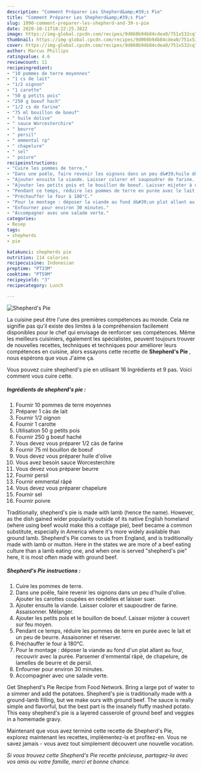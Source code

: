 ```yaml
---
description: "Comment Préparer Les Shepherd&amp;#39;s Pie"
title: "Comment Préparer Les Shepherd&amp;#39;s Pie"
slug: 1090-comment-preparer-les-shepherd-and-39-s-pie
date: 2020-10-11T18:22:25.382Z
image: https://img-global.cpcdn.com/recipes/9d060b94b84cdea0/751x532cq70/shepherds-pie-photo-principale-de-la-recette.jpg
thumbnail: https://img-global.cpcdn.com/recipes/9d060b94b84cdea0/751x532cq70/shepherds-pie-photo-principale-de-la-recette.jpg
cover: https://img-global.cpcdn.com/recipes/9d060b94b84cdea0/751x532cq70/shepherds-pie-photo-principale-de-la-recette.jpg
author: Marcus Phillips
ratingvalue: 4.6
reviewcount: 11
recipeingredient:
- "10 pommes de terre moyennes"
- "1 cs de lait"
- "1/2 oignon"
- "1 carotte"
- "50 g petits pois"
- "250 g boeuf hach"
- "1/2 cs de farine"
- "75 ml bouillon de boeuf"
- " huile dolive"
- " sauce Worcesterchire"
- " beurre"
- " persil"
- " emmental rp"
- " chapelure"
- " sel"
- " poivre"
recipeinstructions:
- "Cuire les pommes de terre."
- "Dans une poêle, faire revenir les oignons dans un peu d&#39;huile d&#39;olive. Ajouter les carottes coupées en rondelles et laisser suer."
- "Ajouter ensuite la viande. Laisser colorer et saupoudrer de farine. Assaisonner. Mélanger."
- "Ajouter les petits pois et le bouillon de boeuf. Laisser mijoter à couvert sur feu moyen."
- "Pendant ce temps, réduire les pommes de terre en purée avec le lait et un peu de beurre. Assaisonner et réserver."
- "Préchauffer le four à 180°C."
- "Pour le montage : déposer la viande au fond d&#39;un plat allant au four, recouvrir avec la purée. Parsemer d&#39;emmental râpé, de chapelure, de lamelles de beurre et de persil."
- "Enfourner pour environ 30 minutes."
- "Accompagner avec une salade verte."
categories:
- Resep
tags:
- shepherds
- pie

katakunci: shepherds pie 
nutrition: 114 calories
recipecuisine: Indonesian
preptime: "PT33M"
cooktime: "PT59M"
recipeyield: "3"
recipecategory: Lunch

---
```



![Shepherd&#39;s Pie](https://img-global.cpcdn.com/recipes/9d060b94b84cdea0/751x532cq70/shepherds-pie-photo-principale-de-la-recette.jpg)

La cuisine peut être l'une des premières compétences au monde. Cela ne signifie pas qu'il existe des limites à la compréhension facilement disponibles pour le chef qui envisage de renforcer ses compétences. Même les meilleurs cuisiniers, également les spécialistes, peuvent toujours trouver de nouvelles recettes, techniques et techniques pour améliorer leurs compétences en cuisine, alors essayons cette recette de <strong> Shepherd&#39;s Pie </strong>, nous espérons que vous J'aime ça.

<!--inarticleads1-->

Vous pouvez cuire shepherd&#39;s pie en utilisant 16 Ingrédients et 9 pas. Voici comment vous cuire cette.

##### Ingrédients de shepherd&#39;s pie :

1. Fournir 10 pommes de terre moyennes
1. Préparer 1 càs de lait
1. Fournir 1/2 oignon
1. Fournir 1 carotte
1. Utilisation 50 g petits pois
1. Fournir 250 g boeuf haché
1. Vous devez vous préparer 1/2 càs de farine
1. Fournir 75 ml bouillon de boeuf
1. Vous devez vous préparer  huile d&#39;olive
1. Vous avez besoin  sauce Worcesterchire
1. Vous devez vous préparer  beurre
1. Fournir  persil
1. Fournir  emmental râpé
1. Vous devez vous préparer  chapelure
1. Fournir  sel
1. Fournir  poivre


Traditionally, shepherd&#39;s pie is made with lamb (hence the name). However, as the dish gained wider popularity outside of its native English homeland (where using beef would make this a cottage pie), beef became a common substitute, especially in America where it&#39;s more widely available than ground lamb. Shepherd&#39;s Pie comes to us from England, and is traditionally made with lamb or mutton. Here in the states we are more of a beef eating culture than a lamb eating one, and when one is served &#34;shepherd&#39;s pie&#34; here, it is most often made with ground beef. 

<!--inarticleads2-->

##### Shepherd&#39;s Pie instructions :

1. Cuire les pommes de terre.
1. Dans une poêle, faire revenir les oignons dans un peu d&#39;huile d&#39;olive. Ajouter les carottes coupées en rondelles et laisser suer.
1. Ajouter ensuite la viande. Laisser colorer et saupoudrer de farine. Assaisonner. Mélanger.
1. Ajouter les petits pois et le bouillon de boeuf. Laisser mijoter à couvert sur feu moyen.
1. Pendant ce temps, réduire les pommes de terre en purée avec le lait et un peu de beurre. Assaisonner et réserver.
1. Préchauffer le four à 180°C.
1. Pour le montage : déposer la viande au fond d&#39;un plat allant au four, recouvrir avec la purée. Parsemer d&#39;emmental râpé, de chapelure, de lamelles de beurre et de persil.
1. Enfourner pour environ 30 minutes.
1. Accompagner avec une salade verte.


Get Shepherd&#39;s Pie Recipe from Food Network. Bring a large pot of water to a simmer and add the potatoes. Shepherd&#39;s pie is traditionally made with a ground-lamb filling, but we make ours with ground beef. The sauce is really simple and flavorful, but the best part is the insanely fluffy mashed potato. This easy shepherd&#39;s pie is a layered casserole of ground beef and veggies in a homemade gravy. 

<!--inarticleads1-->

<p>
Maintenant que vous avez terminé cette recette de Shepherd&#39;s Pie, explorez maintenant les recettes, implémentez-la et profitez-en. Vous ne savez jamais - vous avez tout simplement découvert une nouvelle vocation.
</p>

<p>
<i>Si vous trouvez cette Shepherd&#39;s Pie recette précieuse, partagez-la avec vos amis ou votre famille, merci et bonne chance.</i>
</p>
